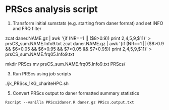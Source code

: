 # PRScs analysis script


1) Transform initial sumstats (e.g. starting from daner format) and set INFO and FRQ filter

zcat daner.NAME.gz | awk '{if (NR==1 || ($8>0.9)) print $2,$4,$5,$9,$11}' > prsCS_sum.NAME.Info9.txt
zcat daner.NAME.gz | awk '{if (NR==1 || ($8>0.9 && $6>0.05 && $6<0.95 && $7>0.05 && $7<0.95)) print $2,$4,$5,$9,$11}' > prsCS_sum.NAME.frq05.Info9.txt

mkdir PRScs
mv prsCS_sum.NAME.frq05.Info9.txt PRScs/

3) Run PRScs using job scripts

./jk_PRScs_1KG_chariteHPC.sh

5) Convert PRScs output to daner formatted summary statistics

`Rscript --vanilla PRScs2daner.R daner.gz PRScs.output.txt`
